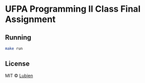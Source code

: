 # UFPA Programming II Class Final Assignment

## Running

```sh
make run
```

## License

MIT © [Lubien](http://lubien.me)
